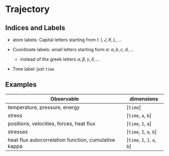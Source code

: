 Trajectory
===

## Indices and Labels

- atom labels: Capital letters starting from $`I`$: $`I, J, K, L, ...`$

- Coordinate labels: small letters starting form $`a`$: $`a, b, c, d, ...`$
  
  - instead of the greek letters $`\alpha, \beta, \gamma, \delta, ...`$

- Time label: just `time`

## Examples

| Observable                                           | dimensions                   |
| ---------------------------------------------------- | ---------------------------- |
| temperature, pressure, energy                        | [`time`]                     |
| stress                                               | [`time`, `a`, `b`]           |
| positions, velocities, forces, heat flux             | [`time`, `I`, `a`]           |
| stresses                                             | [`time`, `I`, `a`, `b`]      |
| heat flux autocorrelation function, cumulative kappa | [`time`, `I`, `J`, `a`, `b`] |

